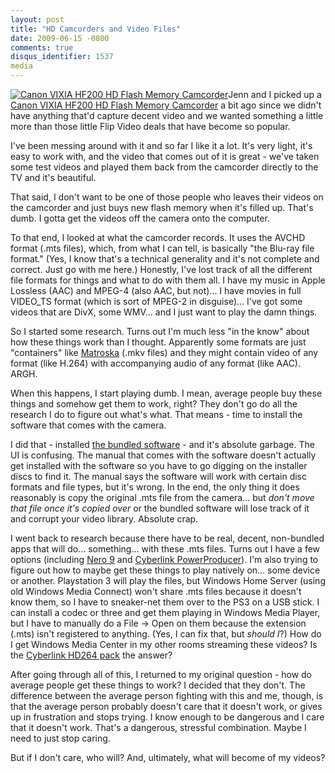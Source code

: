 ```yaml
---
layout: post
title: "HD Camcorders and Video Files"
date: 2009-06-15 -0800
comments: true
disqus_identifier: 1537
media
---
```

[![Canon VIXIA HF200 HD Flash Memory
Camcorder](http://ecx.images-amazon.com/images/I/41zLPwMJ7KL._SL500_AA280_.jpg)](http://www.amazon.com/gp/product/B001OI2Z2I?ie=UTF8&tag=mhsvortex&linkCode=as2&camp=1789&creative=9325&creativeASIN=B001OI2Z2I)Jenn
and I picked up a [Canon VIXIA HF200 HD Flash Memory
Camcorder](http://www.amazon.com/gp/product/B001OI2Z2I?ie=UTF8&tag=mhsvortex&linkCode=as2&camp=1789&creative=9325&creativeASIN=B001OI2Z2I)
a bit ago since we didn't have anything that'd capture decent video and
we wanted something a little more than those little Flip Video deals
that have become so popular.

I've been messing around with it and so far I like it a lot. It's very
light, it's easy to work with, and the video that comes out of it is
great - we've taken some test videos and played them back from the
camcorder directly to the TV and it's beautiful.

That said, I don't want to be one of those people who leaves their
videos on the camcorder and just buys new flash memory when it's filled
up. That's dumb. I gotta get the videos off the camera onto the
computer.

To that end, I looked at what the camcorder records. It uses the AVCHD
format (.mts files), which, from what I can tell, is basically "the
Blu-ray file format." (Yes, I know that's a technical generality and
it's not complete and correct. Just go with me here.) Honestly, I've
lost track of all the different file formats for things and what to do
with them all. I have my music in Apple Lossless (AAC) and MPEG-4 (also
AAC, but not)... I have movies in full VIDEO\_TS format (which is sort
of MPEG-2 in disguise)... I've got some videos that are DivX, some
WMV... and I just want to play the damn things.

So I started some research. Turns out I'm much less "in the know" about
how these things work than I thought. Apparently some formats are just
"containers" like [Matroska](http://www.matroska.org) (.mkv files) and
they might contain video of any format (like H.264) with accompanying
audio of any format (like AAC). ARGH.

When this happens, I start playing dumb. I mean, average people buy
these things and somehow get them to work, right? They don't go do all
the research I do to figure out what's what. That means - time to
install the software that comes with the camera.

I did that - installed [the bundled
software](http://www.pixela.co.jp/oem/canon/e/) - and it's absolute
garbage. The UI is confusing. The manual that comes with the software
doesn't actually get installed with the software so you have to go
digging on the installer discs to find it. The manual says the software
will work with certain disc formats and file types, but it's wrong. In
the end, the only thing it does reasonably is copy the original .mts
file from the camera... but *don't move that file once it's copied over*
or the bundled software will lose track of it and corrupt your video
library. Absolute crap.

I went back to research because there have to be real, decent,
non-bundled apps that will do... something... with these .mts files.
Turns out I have a few options (including [Nero
9](http://www.nero.com/enu/index.html) and [Cyberlink
PowerProducer](http://www.cyberlink.com/products/powerproducer/overview_en_US.html)).
I'm also trying to figure out how to maybe get these things to play
natively on... some device or another. Playstation 3 will play the
files, but Windows Home Server (using old Windows Media Connect) won't
share .mts files because it doesn't know them, so I have to sneaker-net
them over to the PS3 on a USB stick. I can install a codec or three and
get them playing in Windows Media Player, but I have to manually do a
File -\> Open on them because the extension (.mts) isn't registered to
anything. (Yes, I can fix that, but *should I*?) How do I get Windows
Media Center in my other rooms streaming these videos? Is the [Cyberlink
HD264 pack](http://www.cyberlink.com/store/hd-264-pack/buy_en_US.html)
the answer?

After going through all of this, I returned to my original question -
how do average people get these things to work? I decided that they
don't. The difference between the average person fighting with this and
me, though, is that the average person probably doesn't care that it
doesn't work, or gives up in frustration and stops trying. I know enough
to be dangerous and I care that it doesn't work. That's a dangerous,
stressful combination. Maybe I need to just stop caring.

But if I don't care, who will? And, ultimately, what will become of my
videos?

